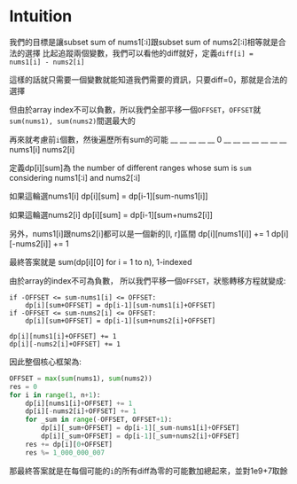 # Intuition

我們的目標是讓subset sum of nums1[:i]跟subset sum of nums2[:i]相等就是合法的選擇
比起追蹤兩個變數，我們可以看他的diff就好，定義`diff[i] = nums1[i] - nums2[i]`

這樣的話就只需要一個變數就能知道我們需要的資訊，只要diff=0，那就是合法的選擇

但由於array index不可以負數，所以我們全部平移一個`OFFSET`，`OFFSET`就`sum(nums1), sum(nums2)`間選最大的

再來就考慮前`i`個數，然後遍歷所有sum的可能
__ __ __ __ __ 0 __ __ __ __ __ __ __
            nums1[i]
            nums2[i]

定義dp[i][sum]為 the number of different ranges whose sum is `sum` considering nums1[:i] and nums2[:i]

如果這輪選nums1[i]
dp[i][sum] = dp[i-1][sum-nums1[i]]

如果這輪選nums2[i]
dp[i][sum] = dp[i-1][sum+nums2[i]]

另外，nums1[i]跟nums2[i]都可以是一個新的[l, r]區間
dp[i][nums1[i]] += 1
dp[i][-nums2[i]] += 1

最終答案就是 sum(dp[i][0] for i = 1 to n), 1-indexed

由於array的index不可為負數，
所以我們平移一個`OFFSET`，狀態轉移方程就變成:

```
if -OFFSET <= sum-nums1[i] <= OFFSET:
    dp[i][sum+OFFSET] = dp[i-1][sum-nums1[i]+OFFSET]
if -OFFSET <= sum-nums2[i] <= OFFSET:
    dp[i][sum+OFFSET] = dp[i-1][sum+nums2[i]+OFFSET]

dp[i][nums1[i]+OFFSET] += 1
dp[i][-nums2[i]+OFFSET] += 1
```

因此整個核心框架為:
```py
OFFSET = max(sum(nums1), sum(nums2))
res = 0
for i in range(1, n+1):
    dp[i][nums1[i]+OFFSET] += 1
    dp[i][-nums2[i]+OFFSET] += 1
    for _sum in range(-OFFSET, OFFSET+1):
        dp[i][_sum+OFFSET] = dp[i-1][_sum-nums1[i]+OFFSET]
        dp[i][_sum+OFFSET] = dp[i-1][_sum+nums2[i]+OFFSET]
    res += dp[i][0+OFFSET]
    res %= 1_000_000_007
```

那最終答案就是在每個可能的`i`的所有diff為零的可能數加總起來，並對1e9+7取餘
